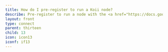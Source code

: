 ```yaml
---
title: How do I pre-register to run a Koii node?
describe: Pre-register to run a node with the <a href="https://docs.google.com/forms/d/e/1FAIpQLSduDTdxD3dDOvcbIcKlG7JWOsnDFVZFdLy0J38q_OOzUC3okA/viewform"  target="_blank">form here.</a>
layout: front
type: connect
parent: thirteen
child: 13
icon: icon13
iconf: if13
---
```

